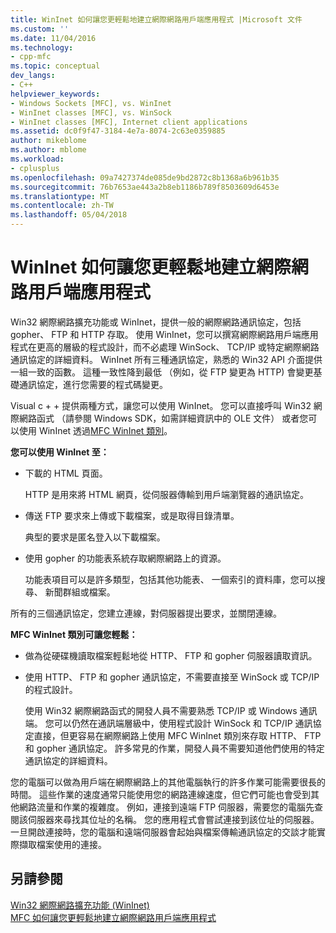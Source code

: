 ```yaml
---
title: WinInet 如何讓您更輕鬆地建立網際網路用戶端應用程式 |Microsoft 文件
ms.custom: ''
ms.date: 11/04/2016
ms.technology:
- cpp-mfc
ms.topic: conceptual
dev_langs:
- C++
helpviewer_keywords:
- Windows Sockets [MFC], vs. WinInet
- WinInet classes [MFC], vs. WinSock
- WinInet classes [MFC], Internet client applications
ms.assetid: dc0f9f47-3184-4e7a-8074-2c63e0359885
author: mikeblome
ms.author: mblome
ms.workload:
- cplusplus
ms.openlocfilehash: 09a7427374de085de9bd2872c8b1368a6b961b35
ms.sourcegitcommit: 76b7653ae443a2b8eb1186b789f8503609d6453e
ms.translationtype: MT
ms.contentlocale: zh-TW
ms.lasthandoff: 05/04/2018
---
```

# <a name="how-wininet-makes-it-easier-to-create-internet-client-applications"></a>WinInet 如何讓您更輕鬆地建立網際網路用戶端應用程式
Win32 網際網路擴充功能或 WinInet，提供一般的網際網路通訊協定，包括 gopher、 FTP 和 HTTP 存取。 使用 WinInet，您可以撰寫網際網路用戶端應用程式在更高的層級的程式設計，而不必處理 WinSock、 TCP/IP 或特定網際網路通訊協定的詳細資料。 WinInet 所有三種通訊協定，熟悉的 Win32 API 介面提供一組一致的函數。 這種一致性降到最低 （例如，從 FTP 變更為 HTTP) 會變更基礎通訊協定，進行您需要的程式碼變更。  
  
 Visual c + + 提供兩種方式，讓您可以使用 WinInet。 您可以直接呼叫 Win32 網際網路函式 （請參閱 Windows SDK，如需詳細資訊中的 OLE 文件） 或者您可以使用 WinInet 透過[MFC WinInet 類別](../mfc/mfc-classes-for-creating-internet-client-applications.md)。  
  
 **您可以使用 WinInet 至：**  
  
-   下載的 HTML 頁面。  
  
     HTTP 是用來將 HTML 網頁，從伺服器傳輸到用戶端瀏覽器的通訊協定。  
  
-   傳送 FTP 要求來上傳或下載檔案，或是取得目錄清單。  
  
     典型的要求是匿名登入以下載檔案。  
  
-   使用 gopher 的功能表系統存取網際網路上的資源。  
  
     功能表項目可以是許多類型，包括其他功能表、 一個索引的資料庫，您可以搜尋、 新聞群組或檔案。  
  
 所有的三個通訊協定，您建立連線，對伺服器提出要求，並關閉連線。  
  
 **MFC WinInet 類別可讓您輕鬆：**  
  
-   做為從硬碟機讀取檔案輕鬆地從 HTTP、 FTP 和 gopher 伺服器讀取資訊。  
  
-   使用 HTTP、 FTP 和 gopher 通訊協定，不需要直接至 WinSock 或 TCP/IP 的程式設計。  
  
     使用 Win32 網際網路函式的開發人員不需要熟悉 TCP/IP 或 Windows 通訊端。 您可以仍然在通訊端層級中，使用程式設計 WinSock 和 TCP/IP 通訊協定直接，但更容易在網際網路上使用 MFC WinInet 類別來存取 HTTP、 FTP 和 gopher 通訊協定。 許多常見的作業，開發人員不需要知道他們使用的特定通訊協定的詳細資料。  
  
 您的電腦可以做為用戶端在網際網路上的其他電腦執行的許多作業可能需要很長的時間。 這些作業的速度通常只能使用您的網路連線速度，但它們可能也會受到其他網路流量和作業的複雜度。 例如，連接到遠端 FTP 伺服器，需要您的電腦先查閱該伺服器來尋找其位址的名稱。 您的應用程式會嘗試連接到該位址的伺服器。 一旦開啟連接時，您的電腦和遠端伺服器會起始與檔案傳輸通訊協定的交談才能實際擷取檔案使用的連接。  
  
## <a name="see-also"></a>另請參閱  
 [Win32 網際網路擴充功能 (WinInet)](../mfc/win32-internet-extensions-wininet.md)   
 [MFC 如何讓您更輕鬆地建立網際網路用戶端應用程式](../mfc/how-mfc-makes-it-easier-to-create-internet-client-applications.md)

